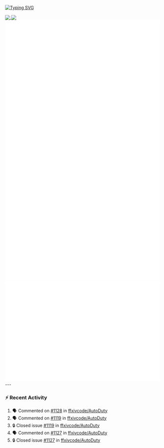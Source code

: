 [![Typing SVG](https://readme-typing-svg.demolab.com?font=Fira+Code&duration=1000&pause=1000&multiline=true&repeat=false&width=435&lines=Simon+Latusek+%7C+Gameplay+Engineer)](https://git.io/typing-svg)

<a href="https://github.com/anuraghazra/github-readme-stats">
  <img height=200 align="center" src="https://github-readme-stats.vercel.app/api?username=erdelf&theme=radical" />
</a>
<a href="https://github.com/anuraghazra/convoychat">
  <img height=200 align="center" src="https://streak-stats.demolab.com?user=erdelf&theme=radical&mode=weekly" />
</a>

<picture>
  <img src="/github-metrics.svg" alt="Metrics">
</picture>

<picture>
  <img src="/github-metrics-achievements.svg" alt="Achievements">
</picture>
---

### :zap: Recent Activity
<!--START_SECTION:activity-->
1. 🗣 Commented on [#1128](https://github.com/ffxivcode/AutoDuty/issues/1128#issuecomment-3316387055) in [ffxivcode/AutoDuty](https://github.com/ffxivcode/AutoDuty)
2. 🗣 Commented on [#1119](https://github.com/ffxivcode/AutoDuty/issues/1119#issuecomment-3316366911) in [ffxivcode/AutoDuty](https://github.com/ffxivcode/AutoDuty)
3. 🔒 Closed issue [#1119](https://github.com/ffxivcode/AutoDuty/issues/1119) in [ffxivcode/AutoDuty](https://github.com/ffxivcode/AutoDuty)
4. 🗣 Commented on [#1127](https://github.com/ffxivcode/AutoDuty/issues/1127#issuecomment-3316359959) in [ffxivcode/AutoDuty](https://github.com/ffxivcode/AutoDuty)
5. 🔒 Closed issue [#1127](https://github.com/ffxivcode/AutoDuty/issues/1127) in [ffxivcode/AutoDuty](https://github.com/ffxivcode/AutoDuty)
<!--END_SECTION:activity-->

<!--
**erdelf/erdelf** is a ✨ _special_ ✨ repository because its `README.md` (this file) appears on your GitHub profile.

Here are some ideas to get you started:

- 🔭 I’m currently working on ...
- 🌱 I’m currently learning ...
- 👯 I’m looking to collaborate on ...
- 🤔 I’m looking for help with ...
- 💬 Ask me about ...
- 📫 How to reach me: ...
- 😄 Pronouns: ...
- ⚡ Fun fact: ...
-->
